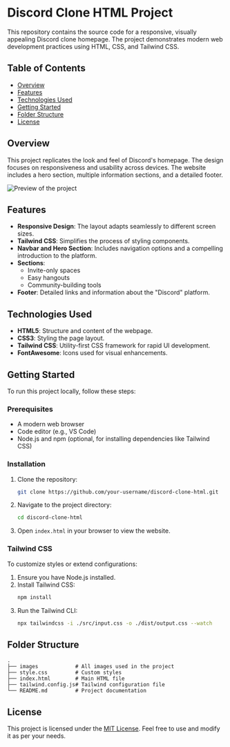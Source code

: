# Discord Clone HTML Project

This repository contains the source code for a responsive, visually appealing Discord clone homepage. The project demonstrates modern web development practices using HTML, CSS, and Tailwind CSS.

## Table of Contents
- [Overview](#overview)
- [Features](#features)
- [Technologies Used](#technologies-used)
- [Getting Started](#getting-started)
- [Folder Structure](#folder-structure)
- [License](#license)

## Overview
This project replicates the look and feel of Discord's homepage. The design focuses on responsiveness and usability across devices. The website includes a hero section, multiple information sections, and a detailed footer.

![Preview of the project](C:\Users\ugale\OneDrive\Pictures\Screenshots\discordClone.png)

## Features
- **Responsive Design**: The layout adapts seamlessly to different screen sizes.
- **Tailwind CSS**: Simplifies the process of styling components.
- **Navbar and Hero Section**: Includes navigation options and a compelling introduction to the platform.
- **Sections**:
  - Invite-only spaces
  - Easy hangouts
  - Community-building tools
- **Footer**: Detailed links and information about the "Discord" platform.

## Technologies Used
- **HTML5**: Structure and content of the webpage.
- **CSS3**: Styling the page layout.
- **Tailwind CSS**: Utility-first CSS framework for rapid UI development.
- **FontAwesome**: Icons used for visual enhancements.

## Getting Started
To run this project locally, follow these steps:

### Prerequisites
- A modern web browser
- Code editor (e.g., VS Code)
- Node.js and npm (optional, for installing dependencies like Tailwind CSS)

### Installation
1. Clone the repository:
   ```bash
   git clone https://github.com/your-username/discord-clone-html.git
   ```
2. Navigate to the project directory:
   ```bash
   cd discord-clone-html
   ```
3. Open `index.html` in your browser to view the website.

### Tailwind CSS
To customize styles or extend configurations:
1. Ensure you have Node.js installed.
2. Install Tailwind CSS:
   ```bash
   npm install
   ```
3. Run the Tailwind CLI:
   ```bash
   npx tailwindcss -i ./src/input.css -o ./dist/output.css --watch
   ```

## Folder Structure
```
.
├── images            # All images used in the project
├── style.css         # Custom styles
├── index.html        # Main HTML file
├── tailwind.config.js# Tailwind configuration file
└── README.md         # Project documentation
```



## License
This project is licensed under the [MIT License](LICENSE). Feel free to use and modify it as per your needs.

